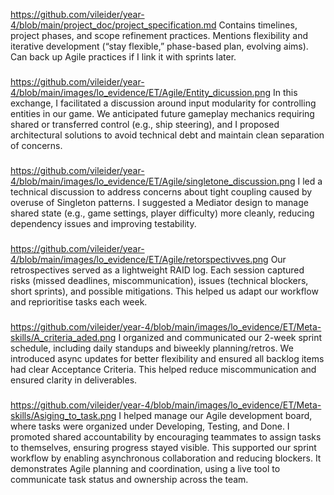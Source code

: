 
https://github.com/vileider/year-4/blob/main/project_doc/project_specification.md
Contains timelines, project phases, and scope refinement practices.
Mentions flexibility and iterative development (“stay flexible,” phase-based plan, evolving aims).
Can back up Agile practices if I link it with sprints later.
###

https://github.com/vileider/year-4/blob/main/images/lo_evidence/ET/Agile/Entity_dicussion.png
In this exchange, I facilitated a discussion around input modularity for controlling entities in our game. We anticipated future gameplay mechanics requiring shared or transferred control (e.g., ship steering), and I proposed architectural solutions to avoid technical debt and maintain clean separation of concerns.

###
https://github.com/vileider/year-4/blob/main/images/lo_evidence/ET/Agile/singletone_discussion.png
I led a technical discussion to address concerns about tight coupling caused by overuse of Singleton patterns. I suggested a Mediator design to manage shared state (e.g., game settings, player difficulty) more cleanly, reducing dependency issues and improving testability.

###
https://github.com/vileider/year-4/blob/main/images/lo_evidence/ET/Agile/retorspectivves.png
Our retrospectives served as a lightweight RAID log. Each session captured risks (missed deadlines, miscommunication), issues (technical blockers, short sprints), and possible mitigations. This helped us adapt our workflow and reprioritise tasks each week.

###
https://github.com/vileider/year-4/blob/main/images/lo_evidence/ET/Meta-skills/A_criteria_aded.png
I organized and communicated our 2-week sprint schedule, including daily standups and biweekly planning/retros. We introduced async updates for better flexibility and ensured all backlog items had clear Acceptance Criteria. This helped reduce miscommunication and ensured clarity in deliverables.

###
https://github.com/vileider/year-4/blob/main/images/lo_evidence/ET/Meta-skills/Asiging_to_task.png
I helped manage our Agile development board, where tasks were organized under Developing, Testing, and Done. I promoted shared accountability by encouraging teammates to assign tasks to themselves, ensuring progress stayed visible. This supported our sprint workflow by enabling asynchronous collaboration and reducing blockers. It demonstrates Agile planning and coordination, using a live tool to communicate task status and ownership across the team.